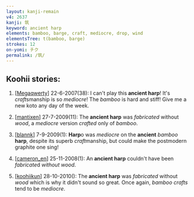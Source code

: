 ```yaml
---
layout: kanji-remain
v4: 2637
kanji: 筑
keyword: ancient harp
elements: bamboo, barge, craft, mediocre, drop, wind
elementsTree: t(bamboo, barge)
strokes: 12
on-yomi: チク
permalink: /筑/
---
```


## Koohii stories: 

1) [<a href="http://kanji.koohii.com/profile/Megaqwerty">Megaqwerty</a>] 22-6-2007(38): I can&#039;t play this<strong> ancient harp</strong>! It&#039;s <em>craft</em>smanship is so <em>mediocre</em>! The <em>bamboo</em> is hard and stiff! Give me a new koto any day of the week.

2) [<a href="http://kanji.koohii.com/profile/mantixen">mantixen</a>] 27-7-2009(11): The<strong> ancient harp</strong> was <em>fabricated</em> without <em>wood</em>, a <em>mediocre</em> version <em>crafted</em> only of <em>bamboo</em>.

3) [<a href="http://kanji.koohii.com/profile/blannk">blannk</a>] 7-9-2009(1): <strong>Harp</strong>o was <em>mediocre</em> on the <strong>ancient</strong> <em>bamboo</em> <strong>harp</strong>, despite its superb <em>craft</em>manship, but could make the postmodern graphite one sing!

4) [<a href="http://kanji.koohii.com/profile/cameron_en">cameron_en</a>] 25-11-2008(1): An<strong> ancient harp</strong> couldn&#039;t have been <em>fabricate</em>d<em> without wood</em>.

5) [<a href="http://kanji.koohii.com/profile/koohiikun">koohiikun</a>] 28-10-2010(): The<strong> ancient harp</strong> was <em>fabricated</em> without <em>wood</em> which is why it didn&#039;t sound so great. Once again, <em>bamboo crafts</em> tend to be <em>mediocre</em>.

